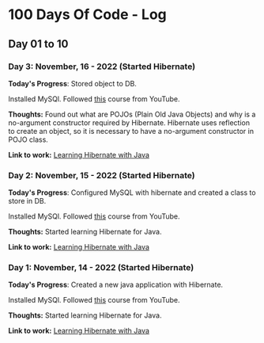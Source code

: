﻿# 100 Days Of Code - Log

## Day 01 to 10


### Day 3: November, 16 - 2022 (Started Hibernate)

**Today's Progress**: Stored object to DB.

Installed MySQl. Followed [this](https://www.youtube.com/watch?v=JR7-EdxDSf0) course from YouTube.

**Thoughts:** Found out what are POJOs (Plain Old Java Objects) and why is a no-argument constructor required by Hibernate. 
Hibernate uses reflection to create an object, so it is necessary to have a no-argument constructor in POJO class.   

**Link to work:** [Learning Hibernate with Java](code/Day003-LearningHibernateWithJava/)

### Day 2: November, 15 - 2022 (Started Hibernate)

**Today's Progress**: Configured MySQL with hibernate and created a class to store in DB.

Installed MySQl. Followed [this](https://www.youtube.com/watch?v=JR7-EdxDSf0) course from YouTube.

**Thoughts:** Started learning Hibernate for Java.

**Link to work:** [Learning Hibernate with Java](code/Day002-LearningHibernateWithJava/)

### Day 1: November, 14 - 2022 (Started Hibernate)

**Today's Progress**: Created a new java application with Hibernate.

Installed MySQl. Followed [this](https://www.youtube.com/watch?v=JR7-EdxDSf0) course from YouTube.

**Thoughts:** Started learning Hibernate for Java.

**Link to work:** [Learning Hibernate with Java](code/Day001-LearningHibernateWithJava/)
